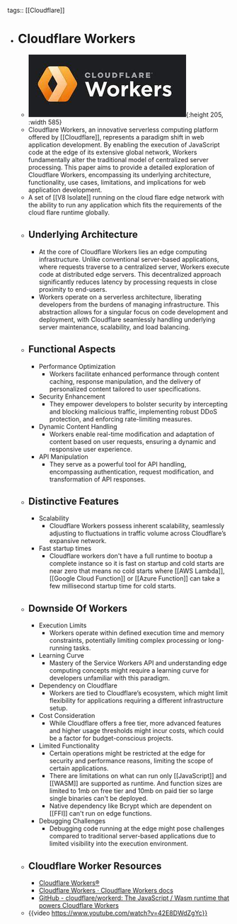 tags:: [[Cloudflare]]

- # Cloudflare Workers
	- ![cloud_flare_workers.png](../assets/cloud_flare_workers_1702103635109_0.png){:height 205, :width 585}
	- Cloudflare Workers, an innovative serverless computing platform offered by [[Cloudflare]], represents a paradigm shift in web application development. By enabling the execution of JavaScript code at the edge of its extensive global network, Workers fundamentally alter the traditional model of centralized server processing. This paper aims to provide a detailed exploration of Cloudflare Workers, encompassing its underlying architecture, functionality, use cases, limitations, and implications for web application development.
	- A set of [[V8 Isolate]] running on the cloud flare edge network with the ability to run any application which fits the requirements of the cloud flare runtime globally.
	- ## Underlying Architecture
		- At the core of Cloudflare Workers lies an edge computing infrastructure. Unlike conventional server-based applications, where requests traverse to a centralized server, Workers execute code at distributed edge servers. This decentralized approach significantly reduces latency by processing requests in close proximity to end-users.
		- Workers operate on a serverless architecture, liberating developers from the burdens of managing infrastructure. This abstraction allows for a singular focus on code development and deployment, with Cloudflare seamlessly handling underlying server maintenance, scalability, and load balancing.
	- ## Functional Aspects
		- Performance Optimization
			- Workers facilitate enhanced performance through content caching, response manipulation, and the delivery of personalized content tailored to user specifications.
		- Security Enhancement
			- They empower developers to bolster security by intercepting and blocking malicious traffic, implementing robust DDoS protection, and enforcing rate-limiting measures.
		- Dynamic Content Handling
			- Workers enable real-time modification and adaptation of content based on user requests, ensuring a dynamic and responsive user experience.
		- API Manipulation
			- They serve as a powerful tool for API handling, encompassing authentication, request modification, and transformation of API responses.
	- ## Distinctive Features
		- Scalability
			- Cloudflare Workers possess inherent scalability, seamlessly adjusting to fluctuations in traffic volume across Cloudflare’s expansive network.
		- Fast startup times
			- Cloudflare workers don't have a full runtime to bootup a complete instance so it is fast on startup and cold starts are near zero that means no cold starts where [[AWS Lambda]], [[Google Cloud Function]] or [[Azure Function]] can take a few millisecond startup time for cold starts.
	- ## Downside Of Workers
		- Execution Limits
			- Workers operate within defined execution time and memory constraints, potentially limiting complex processing or long-running tasks.
		- Learning Curve
			- Mastery of the Service Workers API and understanding edge computing concepts might require a learning curve for developers unfamiliar with this paradigm.
		- Dependency on Cloudflare
			- Workers are tied to Cloudflare’s ecosystem, which might limit flexibility for applications requiring a different infrastructure setup.
		- Cost Consideration
			- While Cloudflare offers a free tier, more advanced features and higher usage thresholds might incur costs, which could be a factor for budget-conscious projects.
		- Limited Functionality
			- Certain operations might be restricted at the edge for security and performance reasons, limiting the scope of certain applications.
			- There are limitations on what can run only [[JavaScript]] and [[WASM]] are supported as runtime. And function sizes are limited to 1mb on free tier and 10mb on paid tier so large single binaries can't be deployed.
			- Native dependency like Bcrypt which are dependent on [[FFI]] can't run on edge functions.
		- Debugging Challenges
			- Debugging code running at the edge might pose challenges compared to traditional server-based applications due to limited visibility into the execution environment.
	- ## Cloudflare Worker Resources
		- [Cloudflare Workers®](https://workers.cloudflare.com/)
		- [Cloudflare Workers · Cloudflare Workers docs](https://developers.cloudflare.com/workers/)
		- [GitHub - cloudflare/workerd: The JavaScript / Wasm runtime that powers Cloudflare Workers](https://github.com/cloudflare/workerd)
	- {{video https://www.youtube.com/watch?v=42E8DWdZgYc}}
